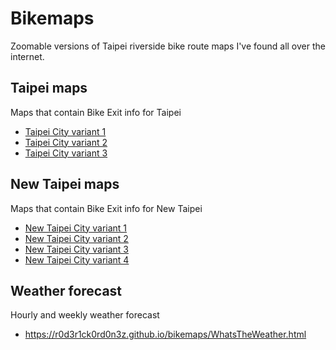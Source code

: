 # Bikemaps
Zoomable versions of Taipei riverside bike route maps I've found all over the internet.   

## Taipei maps

Maps that contain Bike Exit info for Taipei  

* [Taipei City variant 1](https://r0d3r1ck0rd0n3z.github.io/bikemaps/TwMapsVar1.html)
* [Taipei City variant 2](https://r0d3r1ck0rd0n3z.github.io/bikemaps/TwMapsVar2.html)
* [Taipei City variant 3](https://r0d3r1ck0rd0n3z.github.io/bikemaps/TwMapsVar3.html)

## New Taipei maps

Maps that contain Bike Exit info for New Taipei  

* [New Taipei City variant 1](https://r0d3r1ck0rd0n3z.github.io/bikemaps/NTmapVar1.html)
* [New Taipei City variant 2](https://r0d3r1ck0rd0n3z.github.io/bikemaps/NTmapVar2.html)
* [New Taipei City variant 3](https://r0d3r1ck0rd0n3z.github.io/bikemaps/NTmapVar3.html)
* [New Taipei City variant 4](https://r0d3r1ck0rd0n3z.github.io/bikemaps/NTmapVar4.html)


## Weather forecast

Hourly and weekly weather forecast

* https://r0d3r1ck0rd0n3z.github.io/bikemaps/WhatsTheWeather.html

